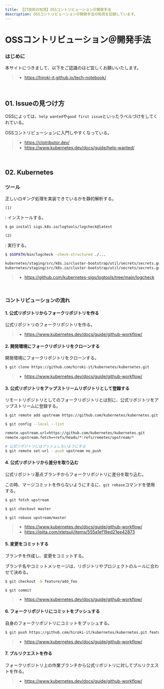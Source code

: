 ```yaml
---
title: 【IT技術の知見】OSSコントリビューション＠開発手法
description: OSSコントリビューション＠開発手法の知見を記録しています。
---
```


# OSSコントリビューション＠開発手法

### はじめに

本サイトにつきまして、以下をご認識のほど宜しくお願いいたします。

> - https://hiroki-it.github.io/tech-notebook/

<br>

## 01. Issueの見つけ方

OSSによっては、`help wanted`や`good first issue`といったラベルづけをしてくれている。

OSSコントリビューションに入門しやすくなっている。

> - https://clotributor.dev/
> - https://www.kubernetes.dev/docs/guide/help-wanted/

<br>

## 02. Kubernetes

### ツール

正しいロギング処理を実装できているかを静的解析する。

`(1)`

: インストールする。

```bash
$ go install sigs.k8s.io/logtools/logcheck@latest
```

`(2)`

: 実行する。

```bash
$ $GOPATH/bin/logcheck -check-structured ./...

kubernetes/staging/src/k8s.io/cluster-bootstrap/util/secrets/secrets.go:66:3: unstructured logging function "Infof" should not be used
kubernetes/staging/src/k8s.io/cluster-bootstrap/util/secrets/secrets.go:73:3: unstructured logging function "Infof" should not be used
```

> - https://github.com/kubernetes-sigs/logtools/tree/main/logcheck

<br>

### コントリビューションの流れ

#### 1. 公式リポジトリからフォークリポジトリを作る

公式リポジトリのフォークリポジトリを作る。

> - https://www.kubernetes.dev/docs/guide/github-workflow/

#### 2. 開発環境にフォークリポジトリをクローンする

開発環境にフォークリポジトリをクローンする。

```bash
$ git clone https://github.com/hiroki-it/kubernetes/kubernetes.git
```

> - https://www.kubernetes.dev/docs/guide/github-workflow/

#### 3. 公式リポジトリをアップストリームリポジトリとして登録する

リモートリポジトリとしてのフォークリポジトリとは別に、公式リポジトリをアップストリームに登録する。

```bash
$ git remote add upstream https://github.com/kubernetes/kubernetes.git

$ git config --local --list

remote.upstream.url=https://github.com/kubernetes/kubernetes.git
remote.upstream.fetch=+refs/heads/*:refs/remotes/upstream/*

# 公式リポジトリにはプッシュしないようにする
$ git remote set-url --push upstream no_push
```

#### 4. 公式リポジトリから差分を取り込む

公式リポジトリ基点ブランチからフォークリポジトリに差分を取り込む。

この時、マージコミットを作らないようにするに、`git rebase`コマンドを使用する。

```bash
$ git fetch upstream

$ git checkout master

$ git rebase upstream/master
```

> - https://www.kubernetes.dev/docs/guide/github-workflow/
> - https://qiita.com/xtetsuji/items/555a1ef19ed21ee42873

#### 5. 変更をコミットする

ブランチを作成し、変更をコミットする。

ブランチ名やコミットメッセージは、リポジトリやプロジェクトのルールに合わせて決める。

```bash
$ git checkout -b feature/add_foo

$ git commit
```

> - https://www.kubernetes.dev/docs/guide/github-workflow/

#### 6. フォークリポジトリにコミットをプッシュする

自身のフォークリポジトリにコミットをプッシュする。

```bash
$ git push https://github.com/hiroki-it/kubernetes/kubernetes.git feature/add_foo
```

> - https://www.kubernetes.dev/docs/guide/github-workflow/

#### 7. プルリクエストを作る

フォークリポジトリ上の作業ブランチから公式リポジトリに対してプルリクエストを作る。

> - https://www.kubernetes.dev/docs/guide/github-workflow/

<br>
